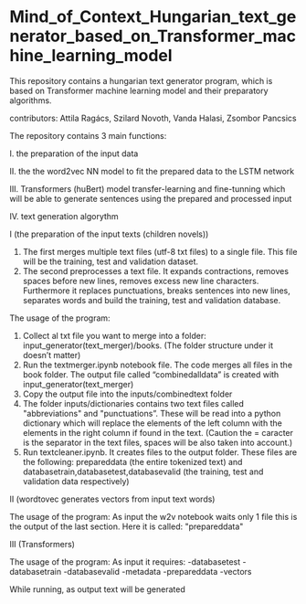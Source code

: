 # Mind_of_Context_Hungarian_text_generator_based_on_Transformer_machine_learning_model

This repository contains a hungarian text generator program, which is based on Transformer machine learning model and their preparatory algorithms.

contributors: Attila Ragács, Szilard Novoth, Vanda Halasi, Zsombor Pancsics

The repository contains 3 main functions: 

I. the preparation of the input data

II. the the word2vec NN model to fit the prepared data to the LSTM network

III. Transformers (huBert) model transfer-learning and fine-tunning which will be able to generate sentences using the prepared and processed input

IV. text generation algorythm 



I (the preparation of the input texts (children novels))

1. The first merges multiple text files (utf-8 txt files) to a single file. This file will be the training, test and validation dataset.
2. The second preprocesses a text file. It expands contractions, removes spaces before new lines, removes excess new line characters. Furthermore it replaces punctuations, breaks sentences into new lines, separates words and build the training, test and validation database.


The usage of the program:

1. Collect al txt file you want to merge into a folder: input_generator(text_merger)/books. (The folder structure under it doesn’t matter)
2. Run the textmerger.ipynb notebook file. The code merges all files in the book folder. The output file called “combinedalldata” is created with input_generator(text_merger)
3. Copy the output file into the inputs/combinedtext folder
4. The folder inputs/dictionaries contains two text files called "abbreviations" and "punctuations”. These will be read into a python dictionary which will replace the elements of the left column with the elements in the right column if found in the text. (Caution the = caracter is the separator in the text files, spaces will be also taken into account.)
5. Run textcleaner.ipynb. It creates files to the output folder. These files are the following: prepareddata (the entire tokenized text) and databasetrain,databasetest,databasevalid (the training, test and validation data respectively)


II (wordtovec generates vectors from input text words)

The usage of the program: As input the w2v notebook waits only 1 file this is the output of the last section. Here it is called: "prepareddata"

III (Transformers)

The usage of the program: As input it requires: -databasetest -databasetrain -databasevalid -metadata -prepareddata -vectors

While running, as output text will be generated
